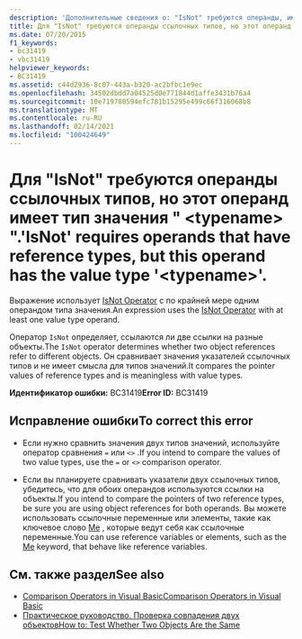 ```yaml
---
description: 'Дополнительные сведения о: "IsNot" требуются операнды, имеющие ссылочные типы, но этот операнд имеет тип значения " <typename> ".'
title: Для "IsNot" требуются операнды ссылочных типов, но этот операнд имеет тип значения " <typename> ".
ms.date: 07/20/2015
f1_keywords:
- bc31419
- vbc31419
helpviewer_keywords:
- BC31419
ms.assetid: c44d2936-8c07-443a-b320-ac2bfbc1e9ec
ms.openlocfilehash: 34502dbdd7a04525d0e771844d1affe3431b76a4
ms.sourcegitcommit: 10e719780594efc781b15295e499c66f316068b8
ms.translationtype: MT
ms.contentlocale: ru-RU
ms.lasthandoff: 02/14/2021
ms.locfileid: "100424649"
---
```

# <a name="isnot-requires-operands-that-have-reference-types-but-this-operand-has-the-value-type-typename"></a><span data-ttu-id="69403-103">Для "IsNot" требуются операнды ссылочных типов, но этот операнд имеет тип значения " \<typename> ".</span><span class="sxs-lookup"><span data-stu-id="69403-103">'IsNot' requires operands that have reference types, but this operand has the value type '\<typename>'.</span></span>

<span data-ttu-id="69403-104">Выражение использует [IsNot Operator](../language-reference/operators/isnot-operator.md) с по крайней мере одним операндом типа значения.</span><span class="sxs-lookup"><span data-stu-id="69403-104">An expression uses the [IsNot Operator](../language-reference/operators/isnot-operator.md) with at least one value type operand.</span></span>  
  
 <span data-ttu-id="69403-105">Оператор `IsNot` определяет, ссылаются ли две ссылки на разные объекты.</span><span class="sxs-lookup"><span data-stu-id="69403-105">The `IsNot` operator determines whether two object references refer to different objects.</span></span> <span data-ttu-id="69403-106">Он сравнивает значения указателей ссылочных типов и не имеет смысла для типов значений.</span><span class="sxs-lookup"><span data-stu-id="69403-106">It compares the pointer values of reference types and is meaningless with value types.</span></span>  
  
 <span data-ttu-id="69403-107">**Идентификатор ошибки:** BC31419</span><span class="sxs-lookup"><span data-stu-id="69403-107">**Error ID:** BC31419</span></span>  
  
## <a name="to-correct-this-error"></a><span data-ttu-id="69403-108">Исправление ошибки</span><span class="sxs-lookup"><span data-stu-id="69403-108">To correct this error</span></span>  
  
- <span data-ttu-id="69403-109">Если нужно сравнить значения двух типов значений, используйте оператор сравнения `=` или `<>` .</span><span class="sxs-lookup"><span data-stu-id="69403-109">If you intend to compare the values of two value types, use the `=` or `<>` comparison operator.</span></span>  
  
- <span data-ttu-id="69403-110">Если вы планируете сравнивать указатели двух ссылочных типов, убедитесь, что для обоих операндов используются ссылки на объекты.</span><span class="sxs-lookup"><span data-stu-id="69403-110">If you intend to compare the pointers of two reference types, be sure you are using object references for both operands.</span></span> <span data-ttu-id="69403-111">Вы можете использовать ссылочные переменные или элементы, такие как ключевое слово [Me](../programming-guide/program-structure/me-my-mybase-and-myclass.md#me) , которые ведут себя как ссылочные переменные.</span><span class="sxs-lookup"><span data-stu-id="69403-111">You can use reference variables or elements, such as the [Me](../programming-guide/program-structure/me-my-mybase-and-myclass.md#me) keyword, that behave like reference variables.</span></span>  
  
## <a name="see-also"></a><span data-ttu-id="69403-112">См. также раздел</span><span class="sxs-lookup"><span data-stu-id="69403-112">See also</span></span>

- [<span data-ttu-id="69403-113">Comparison Operators in Visual Basic</span><span class="sxs-lookup"><span data-stu-id="69403-113">Comparison Operators in Visual Basic</span></span>](../programming-guide/language-features/operators-and-expressions/comparison-operators.md)
- [<span data-ttu-id="69403-114">Практическое руководство. Проверка совпадения двух объектов</span><span class="sxs-lookup"><span data-stu-id="69403-114">How to: Test Whether Two Objects Are the Same</span></span>](../programming-guide/language-features/operators-and-expressions/how-to-test-whether-two-objects-are-the-same.md)
